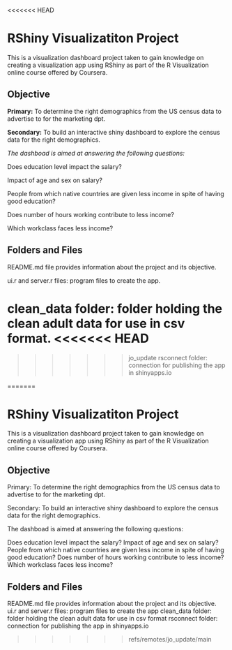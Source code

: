 <<<<<<< HEAD
# RShiny Visualizatiton Project

This is a visualization dashboard project taken to gain knowledge on creating a visualization app using RShiny as part of the R Visualization online course offered by Coursera.

## Objective

**Primary:** To determine the right demographics from the US census data to advertise to for the marketing dpt.

**Secondary:** To build an interactive shiny dashboard to explore the census data for the right demographics.

*The dashboad is aimed at answering the following questions:*

Does education level impact the salary?

Impact of age and sex on salary?

People from which native countries are given less income in spite of having good education?

Does number of hours working contribute to less income?

Which workclass faces less income?

## Folders and Files
README.md file provides information about the project and its objective.

ui.r and server.r files: program files to create the app.

clean_data folder: folder holding the clean adult data for use in csv format.
<<<<<<< HEAD
=======

>>>>>>> jo_update
rsconnect folder: connection for publishing the app in shinyapps.io

=======
# RShiny Visualizatiton Project

This is a visualization dashboard project taken to gain knowledge on creating a visualization app using RShiny as part of the R Visualization online course offered by Coursera.

## Objective

Primary: To determine the right demographics from the US census data to advertise to for the marketing dpt.

Secondary: To build an interactive shiny dashboard to explore the census data for the right demographics.

The dashboad is aimed at answering the following questions:

Does education level impact the salary?
Impact of age and sex on salary?
People from which native countries are given less income in spite of having good education?
Does number of hours working contribute to less income?
Which workclass faces less income?

## Folders and Files
README.md file provides information about the project and its objective.
ui.r and server.r files: program files to create the app
clean_data folder: folder holding the clean adult data for use in csv format
rsconnect folder: connection for publishing the app in shinyapps.io

>>>>>>> refs/remotes/jo_update/main
